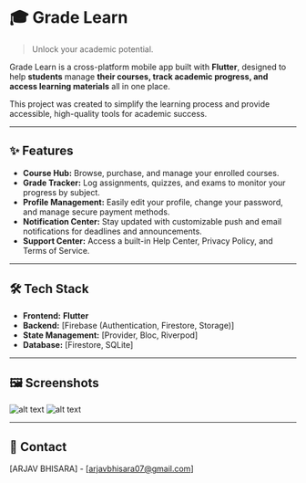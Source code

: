 # 🎓 Grade Learn

> Unlock your academic potential.

Grade Learn is a cross-platform mobile app built with **Flutter**, designed to help **students** manage **their courses, track academic progress, and access learning materials** all in one place.

This project was created to simplify the learning process and provide accessible, high-quality tools for academic success.

---

## ✨ Features

* **Course Hub:** Browse, purchase, and manage your enrolled courses.
* **Grade Tracker:** Log assignments, quizzes, and exams to monitor your progress by subject.
* **Profile Management:** Easily edit your profile, change your password, and manage secure payment methods.
* **Notification Center:** Stay updated with customizable push and email notifications for deadlines and announcements.
* **Support Center:** Access a built-in Help Center, Privacy Policy, and Terms of Service.

---

## 🛠️ Tech Stack

* **Frontend:** **Flutter**
* **Backend:** [Firebase (Authentication, Firestore, Storage)]
* **State Management:** [Provider, Bloc, Riverpod]
* **Database:** [Firestore, SQLite]

---

## 🖼️ Screenshots

![alt text](http://url/to/img.png)
![alt text]([https://github.com/Arjav-07/grade_learn/blob/[branch]/image.jpg](https://github.com/Arjav-07/grade_learn/blob/main/assets/images/Onboarding%20Screen.png)?raw=true)

---
## 📧 Contact

[ARJAV BHISARA] - [arjavbhisara07@gmail.com]
